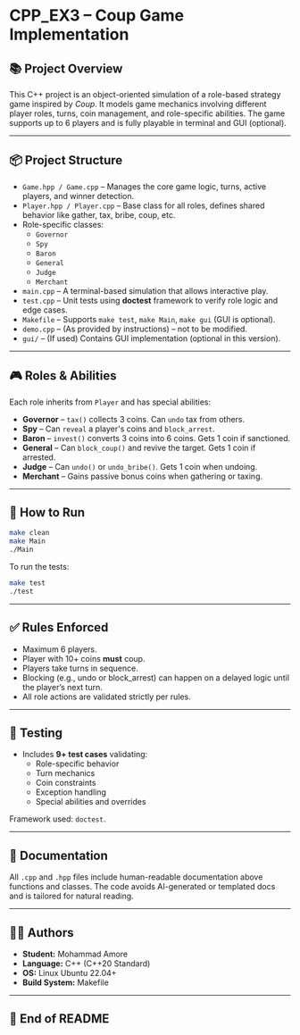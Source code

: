 # CPP_EX3 – Coup Game Implementation

## 📚 Project Overview

This C++ project is an object-oriented simulation of a role-based strategy game inspired by *Coup*. It models game mechanics involving different player roles, turns, coin management, and role-specific abilities. The game supports up to 6 players and is fully playable in terminal and GUI (optional).

---

## 📦 Project Structure

- `Game.hpp / Game.cpp` – Manages the core game logic, turns, active players, and winner detection.
- `Player.hpp / Player.cpp` – Base class for all roles, defines shared behavior like gather, tax, bribe, coup, etc.
- Role-specific classes:
  - `Governor`
  - `Spy`
  - `Baron`
  - `General`
  - `Judge`
  - `Merchant`
- `main.cpp` – A terminal-based simulation that allows interactive play.
- `test.cpp` – Unit tests using **doctest** framework to verify role logic and edge cases.
- `Makefile` – Supports `make test`, `make Main`, `make gui` (GUI is optional).
- `demo.cpp` – (As provided by instructions) – not to be modified.
- `gui/` – (If used) Contains GUI implementation (optional in this version).

---

## 🎮 Roles & Abilities

Each role inherits from `Player` and has special abilities:

- **Governor** – `tax()` collects 3 coins. Can `undo` tax from others.
- **Spy** – Can `reveal` a player's coins and `block_arrest`.
- **Baron** – `invest()` converts 3 coins into 6 coins. Gets 1 coin if sanctioned.
- **General** – Can `block_coup()` and revive the target. Gets 1 coin if arrested.
- **Judge** – Can `undo()` or `undo_bribe()`. Gets 1 coin when undoing.
- **Merchant** – Gains passive bonus coins when gathering or taxing.

---

## 🚀 How to Run

```bash
make clean
make Main
./Main
```

To run the tests:

```bash
make test
./test
```

---

## ✅ Rules Enforced

- Maximum 6 players.
- Player with 10+ coins **must** coup.
- Players take turns in sequence.
- Blocking (e.g., undo or block_arrest) can happen on a delayed logic until the player’s next turn.
- All role actions are validated strictly per rules.

---

## 🧪 Testing

- Includes **9+ test cases** validating:
  - Role-specific behavior
  - Turn mechanics
  - Coin constraints
  - Exception handling
  - Special abilities and overrides

Framework used: `doctest`.

---

## 📄 Documentation

All `.cpp` and `.hpp` files include human-readable documentation above functions and classes. The code avoids AI-generated or templated docs and is tailored for natural reading.

---

## 👨‍💻 Authors

- **Student:** Mohammad Amore
- **Language:** C++ (C++20 Standard)
- **OS:** Linux Ubuntu 22.04+
- **Build System:** Makefile

---


## 🏁 End of README
